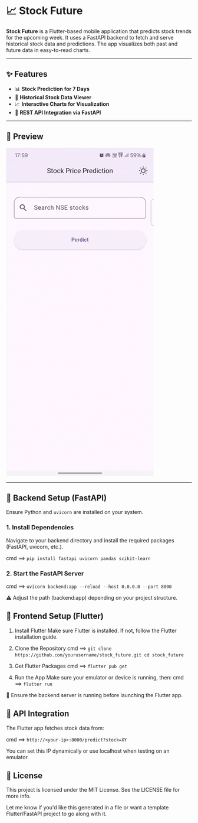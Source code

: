 # 📈 Stock Future

**Stock Future** is a Flutter-based mobile application that predicts stock trends for the upcoming week. It uses a FastAPI backend to fetch and serve historical stock data and predictions. The app visualizes both past and future data in easy-to-read charts.

---

## ✨ Features

- 📊 **Stock Prediction for 7 Days**
- 🔄 **Historical Stock Data Viewer**
- 📈 **Interactive Charts for Visualization**
- 🚀 **REST API Integration via FastAPI**

---

## 🎥 Preview

![Stock Future Demo](https://github.com/pankajseervi2604/Stock-Future/blob/main/assets/stock%20future%20demo.gif?raw=true)


---

## 🧠 Backend Setup (FastAPI)

Ensure Python and `uvicorn` are installed on your system.

### 1. Install Dependencies
Navigate to your backend directory and install the required packages (FastAPI, uvicorn, etc.).

cmd ==> `pip install fastapi uvicorn pandas scikit-learn`

### 2. Start the FastAPI Server
cmd ==> `uvicorn backend:app --reload --host 0.0.0.0 --port 8000`

⚠️ Adjust the path (backend:app) depending on your project structure.

## 📱 Frontend Setup (Flutter)
1. Install Flutter
Make sure Flutter is installed. If not, follow the Flutter installation guide.

2. Clone the Repository
cmd ==> `git clone https://github.com/yourusername/stock_future.git
cd stock_future`

3. Get Flutter Packages
cmd ==> `flutter pub get`

4. Run the App
Make sure your emulator or device is running, then:
cmd ==> `flutter run`

📡 Ensure the backend server is running before launching the Flutter app.

## 🔌 API Integration
The Flutter app fetches stock data from:

cmd ==> `http://<your-ip>:8000/predict?stock=XY`

You can set this IP dynamically or use localhost when testing on an emulator.

## 📄 License
This project is licensed under the MIT License. See the LICENSE file for more info.

Let me know if you'd like this generated in a file or want a template Flutter/FastAPI project to go along with it.







